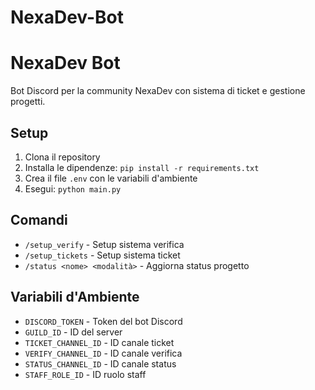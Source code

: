 # NexaDev-Bot
# NexaDev Bot

Bot Discord per la community NexaDev con sistema di ticket e gestione progetti.

## Setup

1. Clona il repository
2. Installa le dipendenze: `pip install -r requirements.txt`
3. Crea il file `.env` con le variabili d'ambiente
4. Esegui: `python main.py`

## Comandi

- `/setup_verify` - Setup sistema verifica
- `/setup_tickets` - Setup sistema ticket  
- `/status <nome> <modalità>` - Aggiorna status progetto

## Variabili d'Ambiente

- `DISCORD_TOKEN` - Token del bot Discord
- `GUILD_ID` - ID del server
- `TICKET_CHANNEL_ID` - ID canale ticket
- `VERIFY_CHANNEL_ID` - ID canale verifica
- `STATUS_CHANNEL_ID` - ID canale status
- `STAFF_ROLE_ID` - ID ruolo staff
